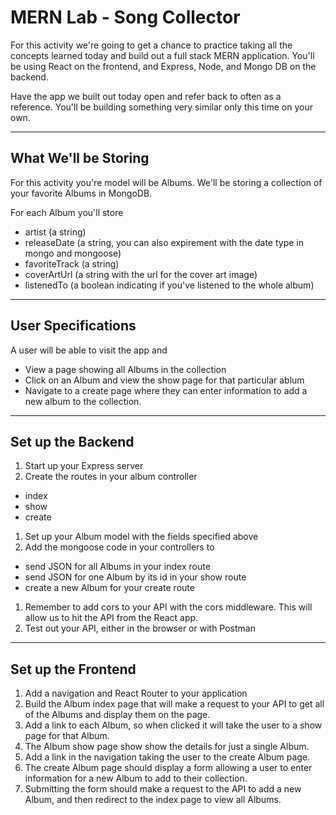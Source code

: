 # MERN Lab - Song Collector

For this activity we're going to get a chance to practice taking all the concepts learned today and build out a full stack MERN application. You'll be using React on the frontend, and Express, Node, and Mongo DB on the backend.

Have the app we built out today open and refer back to often as a reference. You'll be building something very similar only this time on your own.

---

## What We'll be Storing

For this activity you're model will be Albums. We'll be storing a collection of your favorite Albums in MongoDB.

For each Album you'll store
- artist (a string)
- releaseDate (a string, you can also expirement with the date type in mongo and mongoose)
- favoriteTrack (a string)
- coverArtUrl (a string with the url for the cover art image)
- listenedTo (a boolean indicating if you've listened to the whole album)

---

## User Specifications

A user will be able to visit the app and
- View a page showing all Albums in the collection
- Click on an Album and view the show page for that particular ablum
- Navigate to a create page where they can enter information to add a new album to the collection.

---

## Set up the Backend
1. Start up your Express server
1. Create the routes in your album controller
  - index
  - show
  - create
1. Set up your Album model with the fields specified above
1. Add the mongoose code in your controllers to
  - send JSON for all Albums in your index route
  - send JSON for one Album by its id in your show route
  - create a new Album for your create route
1. Remember to add cors to your API with the cors middleware. This will allow us to hit the API from the React app.
1. Test out your API, either in the browser or with Postman

---

## Set up the Frontend
1. Add a navigation and React Router to your application
1. Build the Album index page that will make a request to your API to get all of the Albums and display them on the page.
1. Add a link to each Album, so when clicked it will take the user to a show page for that Album.
1. The Album show page show show the details for just a single Album.
1. Add a link in the navigation taking the user to the create Album page.
1. The create Album page should display a form allowing a user to enter information for a new Album to add to their collection.
1. Submitting the form should make a request to the API to add a new Album, and then redirect to the index page to view all Albums.

